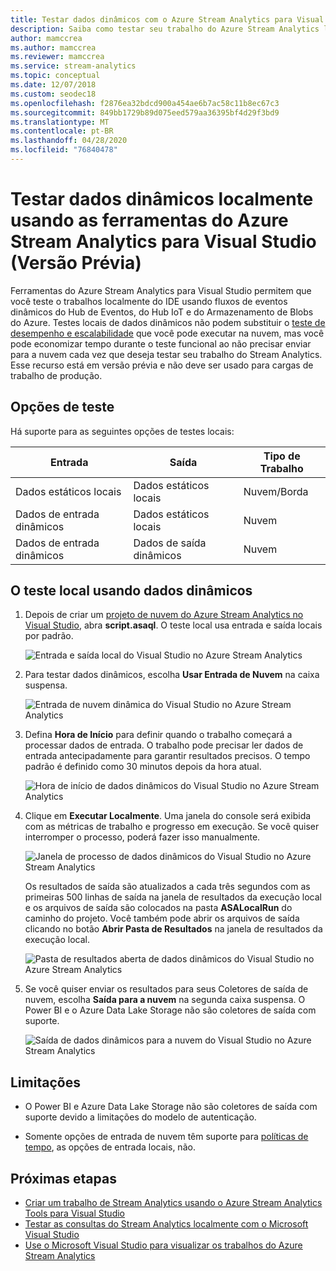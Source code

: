 ```yaml
---
title: Testar dados dinâmicos com o Azure Stream Analytics para Visual Studio
description: Saiba como testar seu trabalho do Azure Stream Analytics localmente usando dados de streaming ao vivo.
author: mamccrea
ms.author: mamccrea
ms.reviewer: mamccrea
ms.service: stream-analytics
ms.topic: conceptual
ms.date: 12/07/2018
ms.custom: seodec18
ms.openlocfilehash: f2876ea32bdcd900a454ae6b7ac58c11b8ec67c3
ms.sourcegitcommit: 849bb1729b89d075eed579aa36395bf4d29f3bd9
ms.translationtype: MT
ms.contentlocale: pt-BR
ms.lasthandoff: 04/28/2020
ms.locfileid: "76840478"
---
```

# <a name="test-live-data-locally-using-azure-stream-analytics-tools-for-visual-studio-preview"></a>Testar dados dinâmicos localmente usando as ferramentas do Azure Stream Analytics para Visual Studio (Versão Prévia)

Ferramentas do Azure Stream Analytics para Visual Studio permitem que você teste o trabalhos localmente do IDE usando fluxos de eventos dinâmicos do Hub de Eventos, do Hub IoT e do Armazenamento de Blobs do Azure. Testes locais de dados dinâmicos não podem substituir o [teste de desempenho e escalabilidade](stream-analytics-streaming-unit-consumption.md) que você pode executar na nuvem, mas você pode economizar tempo durante o teste funcional ao não precisar enviar para a nuvem cada vez que deseja testar seu trabalho do Stream Analytics. Esse recurso está em versão prévia e não deve ser usado para cargas de trabalho de produção.

## <a name="testing-options"></a>Opções de teste

Há suporte para as seguintes opções de testes locais:

|**Entrada**  |**Saída**  |**Tipo de Trabalho**  |
|---------|---------|---------|
|Dados estáticos locais   |  Dados estáticos locais   |   Nuvem/Borda |
|Dados de entrada dinâmicos   |  Dados estáticos locais   |   Nuvem |
|Dados de entrada dinâmicos   |  Dados de saída dinâmicos   |   Nuvem |

## <a name="local-testing-with-live-data"></a>O teste local usando dados dinâmicos

1. Depois de criar um [projeto de nuvem do Azure Stream Analytics no Visual Studio](stream-analytics-quick-create-vs.md), abra **script.asaql**. O teste local usa entrada e saída locais por padrão.

   ![Entrada e saída local do Visual Studio no Azure Stream Analytics](./media/stream-analytics-live-data-local-testing/stream-analytics-local-testing-local-input-output.png)

2. Para testar dados dinâmicos, escolha **Usar Entrada de Nuvem** na caixa suspensa.

   ![Entrada de nuvem dinâmica do Visual Studio no Azure Stream Analytics](./media/stream-analytics-live-data-local-testing/stream-analytics-local-testing-cloud-input.png)

3. Defina **Hora de Início** para definir quando o trabalho começará a processar dados de entrada. O trabalho pode precisar ler dados de entrada antecipadamente para garantir resultados precisos. O tempo padrão é definido como 30 minutos depois da hora atual.

   ![Hora de início de dados dinâmicos do Visual Studio no Azure Stream Analytics](./media/stream-analytics-live-data-local-testing/stream-analytics-local-testing-cloud-input-start-time.png)

4. Clique em **Executar Localmente**. Uma janela do console será exibida com as métricas de trabalho e progresso em execução. Se você quiser interromper o processo, poderá fazer isso manualmente. 

   ![Janela de processo de dados dinâmicos do Visual Studio no Azure Stream Analytics](./media/stream-analytics-live-data-local-testing/stream-analytics-local-testing-cloud-input-process-window.png)

   Os resultados de saída são atualizados a cada três segundos com as primeiras 500 linhas de saída na janela de resultados da execução local e os arquivos de saída são colocados na pasta **ASALocalRun** do caminho do projeto. Você também pode abrir os arquivos de saída clicando no botão **Abrir Pasta de Resultados** na janela de resultados da execução local.

   ![Pasta de resultados aberta de dados dinâmicos do Visual Studio no Azure Stream Analytics](./media/stream-analytics-live-data-local-testing/stream-analytics-local-testing-cloud-input-open-results-folder.png)

5. Se você quiser enviar os resultados para seus Coletores de saída de nuvem, escolha **Saída para a nuvem** na segunda caixa suspensa. O Power BI e o Azure Data Lake Storage não são coletores de saída com suporte.

   ![Saída de dados dinâmicos para a nuvem do Visual Studio no Azure Stream Analytics](./media/stream-analytics-live-data-local-testing/stream-analytics-local-testing-cloud-output.png)
 
## <a name="limitations"></a>Limitações

* O Power BI e Azure Data Lake Storage não são coletores de saída com suporte devido a limitações do modelo de autenticação.

* Somente opções de entrada de nuvem têm suporte para [políticas de tempo](stream-analytics-out-of-order-and-late-events.md), as opções de entrada locais, não.

## <a name="next-steps"></a>Próximas etapas

* [Criar um trabalho de Stream Analytics usando o Azure Stream Analytics Tools para Visual Studio](stream-analytics-quick-create-vs.md)
* [Testar as consultas do Stream Analytics localmente com o Microsoft Visual Studio](stream-analytics-vs-tools-local-run.md)
* [Use o Microsoft Visual Studio para visualizar os trabalhos do Azure Stream Analytics](stream-analytics-vs-tools.md)
